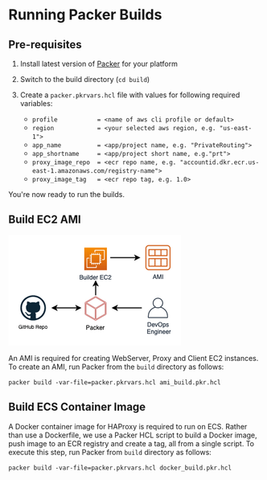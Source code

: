 # Running Packer Builds

## Pre-requisites

1. Install latest version of [Packer](https://www.packer.io/downloads.html) for your platform

2. Switch to the build directory (`cd build`)

3. Create a `packer.pkrvars.hcl` file with values for following required variables: 

    - `profile           = <name of aws cli profile or default>`
    - `region            = <your selected aws region, e.g. "us-east-1">`
    - `app_name          = <app/project name, e.g. "PrivateRouting">`
    - `app_shortname     = <app/project short name, e.g."prt">`
    - `proxy_image_repo  = <ecr repo name, e.g. "accountid.dkr.ecr.us-east-1.amazonaws.com/registry-name">`
    - `proxy_image_tag   = <ecr repo tag, e.g. 1.0>`

You're now ready to run the builds. 

## Build EC2 AMI

![AMI creation pipeline using Hashicorp Packer](../docs/images/packer_pipeline.png)

An AMI is required for creating WebServer, Proxy and Client EC2 instances. To create an 
AMI, run Packer from the `build` directory as follows: 

```shell
packer build -var-file=packer.pkrvars.hcl ami_build.pkr.hcl
```

## Build ECS Container Image

A Docker container image for HAProxy is required to run on ECS. Rather than use a Dockerfile, 
we use a Packer HCL script to build a Docker image, push image to an ECR registry and create a 
tag, all from a single script. To execute this step, run Packer from `build` directory as follows: 

```shell 
packer build -var-file=packer.pkrvars.hcl docker_build.pkr.hcl 
```
